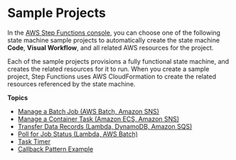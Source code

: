 # Sample Projects<a name="create-sample-projects"></a>

In the [AWS Step Functions console](https://console.aws.amazon.com/states/home?region=us-east-1#/), you can choose one of the following state machine sample projects to automatically create the state machine **Code**, **Visual Workflow**, and all related AWS resources for the project\. 

Each of the sample projects provisions a fully functional state machine, and creates the related resources for it to run\. When you create a sample project, Step Functions uses AWS CloudFormation to create the related resources referenced by the state machine\.

**Topics**
+ [Manage a Batch Job \(AWS Batch, Amazon SNS\)](batch-job-notification.md)
+ [Manage a Container Task \(Amazon ECS, Amazon SNS\)](sample-project-container-task-notification.md)
+ [Transfer Data Records \(Lambda, DynamoDB, Amazon SQS\)](sample-project-transfer-data-sqs.md)
+ [Poll for Job Status \(Lambda, AWS Batch\)](sample-project-job-poller.md)
+ [Task Timer](task-timer-sample.md)
+ [Callback Pattern Example](callback-task-sample-sqs.md)